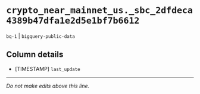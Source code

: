 # `crypto_near_mainnet_us._sbc_2dfdeca4389b47dfa1e2d5e1bf7b6612`
`bq-1` | `bigquery-public-data`

## Column details
* [TIMESTAMP] `last_update`

-------------------------------------------------------------------------------
*Do not make edits above this line.*
